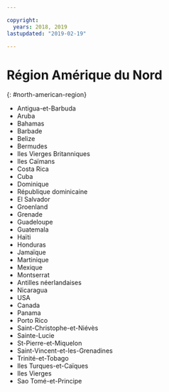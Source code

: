```yaml
---

copyright:
  years: 2018, 2019
lastupdated: "2019-02-19"

---
```


# Région Amérique du Nord
{: #north-american-region}

* Antigua-et-Barbuda
* Aruba
* Bahamas
* Barbade
* Belize
* Bermudes
* Iles Vierges Britanniques
* Iles Caïmans
* Costa Rica
* Cuba
* Dominique
* République dominicaine
* El Salvador
* Groenland
* Grenade
* Guadeloupe
* Guatemala
* Haïti
* Honduras
* Jamaïque
* Martinique
* Mexique
* Montserrat
* Antilles néerlandaises
* Nicaragua
* USA
* Canada
* Panama
* Porto Rico
* Saint-Christophe-et-Niévès
* Sainte-Lucie
* St-Pierre-et-Miquelon
* Saint-Vincent-et-les-Grenadines
* Trinité-et-Tobago
* Iles Turques-et-Caïques
* Iles Vierges
* Sao Tomé-et-Principe
